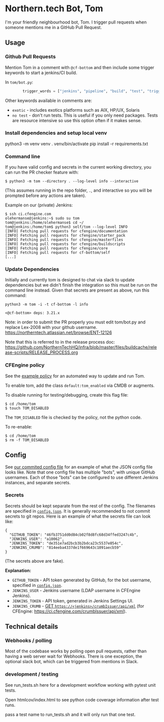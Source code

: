 # Northern.tech Bot, Tom

I'm your friendly neighbourhood bot, Tom.
I trigger pull requests when someone mentions me in a GitHub Pull Request.

## Usage

### Github Pull Requests

Mention Tom in a comment with `@cf-bottom` and then include some trigger keywords to start a jenkins/CI build.

In `tom/bot.py`:

```python
        trigger_words = ["jenkins", "pipeline", "build", "test", "trigger"]
```

Other keywords available in comments are:

* `exotic` - includes exotics platforms such as AIX, HP/UX, Solaris
* `no test` - don't run tests. This is useful if you only need packages. Tests are resource intensive so use this option often if it makes sense.

### Install dependencies and setup local venv

python3 -m venv venv
. venv/bin/activate
pip install -r requirements.txt

### Command line

If you have valid config and secrets in the current working directory, you can run the PR checker feature with:

```
$ python3 -m tom --directory . --log-level info --interactive
```

(This assumes running in the repo folder, `.`, and interactive so you will be prompted before any actions are taken).

Example on our (private) Jenkins:

```
$ ssh ci.cfengine.com
olehermanse@jenkins:~$ sudo su tom
tom@jenkins:/home/olehermanse$ cd ~/
tom@jenkins:/home/tom$ python3 self/tom --log-level INFO
[INFO] Fetching pull requests for cfengine/documentation
[INFO] Fetching pull requests for cfengine/starter_pack
[INFO] Fetching pull requests for cfengine/masterfiles
[INFO] Fetching pull requests for cfengine/buildscripts
[INFO] Fetching pull requests for cfengine/core
[INFO] Fetching pull requests for cf-bottom/self
[...]
```

### Update Dependencies

Initially and currently tom is designed to chat via slack to update dependencies but we didn't finish the integration so this must be run on the command line instead.
Given that secrets are present as above, run this command:

```
python3 -m tom -i -t cf-bottom -l info

<@cf-bottom> deps: 3.21.x
```

Note: in order to submit the PR properly you must edit tom/bot.py and replace Lex-2008 with your github username. https://northerntech.atlassian.net/browse/ENT-12126

Note that this is referred to in the release process doc: https://github.com/NorthernTechHQ/infra/blob/master/files/buildcache/release-scripts/RELEASE_PROCESS.org

### CFEngine policy

See the [example policy](/tom.cf) for an automated way to update and run Tom.

To enable tom, add the class `default:tom_enabled` via CMDB or augments.

To disable running for testing/debugging, create this flag file:

```
$ cd /home/tom
$ touch TOM_DISABLED
```

The `TOM_DISABLED` file is checked by the policy, not the python code.

To re-enable:

```
$ cd /home/tom
$ rm -f TOM_DISABLED
```

## Config

See [our commited config file](/config.json) for an example of what the JSON config file looks like.
Note that one config file has multiple "bots", with unique GitHub usernames.
Each of those "bots" can be configured to use different Jenkins instances, and separate secrets.

### Secrets

Secrets should be kept separate from the rest of the config.
The filenames are specified in [`config.json`](/config.json).
It is generally recommended to not commit secrets to git repos.
Here is an example of what the secrets file can look like:

```
{
  "GITHUB_TOKEN": "46fb3751dd0d84cb02f8d8fc68d34ffed3247c4b",
  "JENKINS_USER": "a10062",
  "JENKINS_TOKEN": "de351e7ad2bcb3b2bdca23c5537e054c",
  "JENKINS_CRUMB": "814eeba4337de1f669643c1091aecb59"
}
```

(The secrets above are fake).

**Explanation:**

* `GITHUB_TOKEN` - API token generated by GitHub, for the bot username, specified in [`config.json`](/config.json).
* `JENKINS_USER` - Jenkins username (LDAP username in CFEngine Jenkins).
* `JENKINS_TOKEN` - API token, generated in Jenkins Settings UI.
* `JENKINS_CRUMB` - [GET `https://<jenkins>/crumbIssuer/api/xml`](https://stackoverflow.com/questions/16738441/how-to-request-for-the-crumb-issuer-for-jenkins) (for CFEngine: https://ci.cfengine.com/crumbIssuer/api/xml).

## Technical details

### Webhooks / polling

Most of the codebase works by polling open pull requests, rather than having a web server wait for Webhooks.
There is one exception, the optional slack bot, which can be triggered from mentions in Slack.

### development / testing

See run_tests.sh here for a development workflow working with pytest unit tests.

Open htmlcov/index.html to see python code coverage information after test runs.

pass a test name to run_tests.sh and it will only run that one test.
